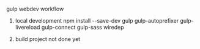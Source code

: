 gulp webdev workflow


1. local development
npm install --save-dev gulp gulp-autoprefixer gulp-livereload gulp-connect gulp-sass wiredep

2. build project
not done yet